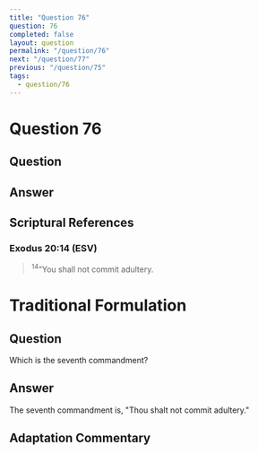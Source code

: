 ```yaml
---
title: "Question 76"
question: 76
completed: false
layout: question
permalink: "/question/76"
next: "/question/77"
previous: "/question/75"
tags:
  - question/76
---
```

# Question 76

## Question


## Answer


## Scriptural References
### Exodus 20:14 (ESV)
> <sup>14</sup>“You shall not commit adultery.

# Traditional Formulation
## Question
Which is the seventh commandment?

## Answer
The seventh commandment is, "Thou shalt not commit adultery."

## Adaptation Commentary
